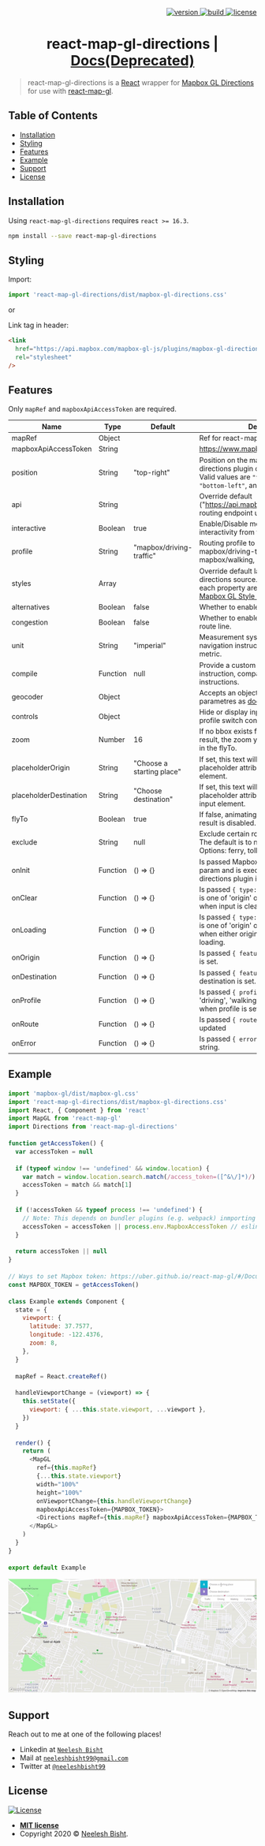<p align="right">
  <a href="https://npmjs.org/package/react-map-gl">
    <img src="https://img.shields.io/npm/v/react-map-gl.svg?style=flat-square" alt="version" />
  </a>
  <a href="https://travis-ci.com/visgl/react-map-gl">
    <img src="https://api.travis-ci.com/visgl/react-map-gl.svg?branch=master" alt="build" />
  </a>
  <a href="http://badges.mit-license.org">
    <img src="http://img.shields.io/:license-mit-blue.svg?style=flat-square" alt="license" />
  </a>
</p>

<h1 align="center">react-map-gl-directions | <a href="https://github.com/neeleshbisht99/react-map-gl-directions/blob/master/README.md">Docs(Deprecated)</a></h1>

> react-map-gl-directions is a [React](http://facebook.github.io/react/) wrapper for
> [Mapbox GL Directions](https://github.com/mapbox/mapbox-gl-directions) for use with [react-map-gl](https://github.com/visgl/react-map-gl).

<!--
***INSERT ANOTHER GRAPHIC HERE***

[![INSERT YOUR GRAPHIC HERE](http://i.imgur.com/dt8AUb6.png)]()

- Most people will glance at your `README`, *maybe* star it, and leave
- Ergo, people should understand instantly what your project is about based on your repo

> Tips

- HAVE WHITE SPACE
- MAKE IT PRETTY
- GIFS ARE REALLY COOL
> GIF Tools

- Use <a href="http://recordit.co/" target="_blank">**Recordit**</a> to create quicks screencasts of your desktop and export them as `GIF`s.
- For terminal sessions, there's <a href="https://github.com/chjj/ttystudio" target="_blank">**ttystudio**</a> which also supports exporting `GIF`s.

**Recordit**

![Recordit GIF](http://g.recordit.co/iLN6A0vSD8.gif)

**ttystudio**

![ttystudio GIF](https://raw.githubusercontent.com/chjj/ttystudio/master/img/example.gif)

---
-->

## Table of Contents

- [Installation](#installation)
- [Styling](#styling)
- [Features](#features)
- [Example](#example)
- [Support](#support)
- [License](#license)

## Installation

Using `react-map-gl-directions` requires `react >= 16.3`.

```sh
npm install --save react-map-gl-directions
```

## Styling

Import:

```js
import 'react-map-gl-directions/dist/mapbox-gl-directions.css'
```

or

Link tag in header:

```html
<link
  href="https://api.mapbox.com/mapbox-gl-js/plugins/mapbox-gl-directions/v4.0.0/mapbox-gl-directions.css"
  rel="stylesheet"
/>
```

## Features

Only `mapRef` and `mapboxApiAccessToken` are required.

| Name                   | Type     | Default                   | Description                                                                                                                                                                                               |
| ---------------------- | -------- | ------------------------- | --------------------------------------------------------------------------------------------------------------------------------------------------------------------------------------------------------- |
| mapRef                 | Object   |                           | Ref for react-map-gl map component.                                                                                                                                                                       |
| mapboxApiAccessToken   | String   |                           | https://www.mapbox.com/                                                                                                                                                                                   |
| position               | String   | "top-right"               | Position on the map to which the directions plugin control will be added. Valid values are `"top-left"`, `"top-right"`, `"bottom-left"`, and `"bottom-right"`.                                            |
| api                    | String   |                           | Override default ("https://api.mapbox.com/directions/v5/") routing endpoint url.                                                                                                                          |
| interactive            | Boolean  | true                      | Enable/Disable mouse or touch interactivity from the plugin.                                                                                                                                              |
| profile                | String   | "mapbox/driving-traffic"  | Routing profile to use. Options: mapbox/driving-traffic, mapbox/driving, mapbox/walking, mapbox/cycling.                                                                                                  |
| styles                 | Array    |                           | Override default layer properties of the directions source. Documentation for each property are specified in the <a href="https://docs.mapbox.com/mapbox-gl-js/style-spec/">Mapbox GL Style Reference</a> |
| alternatives           | Boolean  | false                     | Whether to enable alternatives.                                                                                                                                                                           |
| congestion             | Boolean  | false                     | Whether to enable congestion along the route line.                                                                                                                                                        |
| unit                   | String   | "imperial"                | Measurement system to be used in navigation instructions. Options: imperial, metric.                                                                                                                      |
| compile                | Function | null                      | Provide a custom function for generating instruction, compatible with osrm-text-instructions.                                                                                                             |
| geocoder               | Object   |                           | Accepts an object containing the query parametres as <a href="https://docs.mapbox.com/api/#search-for-places">documented here</a>.                                                                        |
| controls               | Object   |                           | Hide or display inputs, instructions and profile switch controls.                                                                                                                                         |
| zoom                   | Number   | 16                        | If no bbox exists from the geocoder result, the zoom you set here will be used in the flyTo.                                                                                                              |
| placeholderOrigin      | String   | "Choose a starting place" | If set, this text will appear as the placeholder attribute for the origin input element.                                                                                                                  |
| placeholderDestination | String   | "Choose destination"      | If set, this text will appear as the placeholder attribute for the destination input element.                                                                                                             |
| flyTo                  | Boolean  | true                      | If false, animating the map to a selected result is disabled.                                                                                                                                             |
| exclude                | String   | null                      | Exclude certain road types from routing. The default is to not exclude anything. Options: ferry, toll, motorway.                                                                                          |
| onInit                 | Function | () => {}                  | Is passed Mapbox directions instance as param and is executed after Mapbox directions plugin is initialized.                                                                                              |
| onClear                | Function | () => {}                  | Is passed `{ type: }` as a param and type is one of 'origin' or 'destination'. Fired when input is cleared.                                                                                               |
| onLoading              | Function | () => {}                  | Is passed `{ type: }` as a param and type is one of 'origin' or 'destination'. Fired when either origin or destination is loading.                                                                        |
| onOrigin               | Function | () => {}                  | Is passed `{ feature }` Fired when origin is set.                                                                                                                                                         |
| onDestination          | Function | () => {}                  | Is passed `{ feature }` Fired when destination is set.                                                                                                                                                    |
| onProfile              | Function | () => {}                  | Is passed `{ profile }` Profile is one of 'driving', 'walking', or 'cycling'. Fired when profile is set.                                                                                                  |
| onRoute                | Function | () => {}                  | Is passed `{ route }` Fired when a route is updated                                                                                                                                                       |
| onError                | Function | () => {}                  | Is passed `{ error }` as a param. Error as string.                                                                                                                                                        |

## Example

```js
import 'mapbox-gl/dist/mapbox-gl.css'
import 'react-map-gl-directions/dist/mapbox-gl-directions.css'
import React, { Component } from 'react'
import MapGL from 'react-map-gl'
import Directions from 'react-map-gl-directions'

function getAccessToken() {
  var accessToken = null

  if (typeof window !== 'undefined' && window.location) {
    var match = window.location.search.match(/access_token=([^&\/]*)/)
    accessToken = match && match[1]
  }

  if (!accessToken && typeof process !== 'undefined') {
    // Note: This depends on bundler plugins (e.g. webpack) inmporting environment correctly
    accessToken = accessToken || process.env.MapboxAccessToken // eslint-disable-line
  }

  return accessToken || null
}

// Ways to set Mapbox token: https://uber.github.io/react-map-gl/#/Documentation/getting-started/about-mapbox-tokens
const MAPBOX_TOKEN = getAccessToken()

class Example extends Component {
  state = {
    viewport: {
      latitude: 37.7577,
      longitude: -122.4376,
      zoom: 8,
    },
  }

  mapRef = React.createRef()

  handleViewportChange = (viewport) => {
    this.setState({
      viewport: { ...this.state.viewport, ...viewport },
    })
  }

  render() {
    return (
      <MapGL
        ref={this.mapRef}
        {...this.state.viewport}
        width="100%"
        height="100%"
        onViewportChange={this.handleViewportChange}
        mapboxApiAccessToken={MAPBOX_TOKEN}>
        <Directions mapRef={this.mapRef} mapboxApiAccessToken={MAPBOX_TOKEN} />
      </MapGL>
    )
  }
}

export default Example
```

![react-map-gl-directions example screenshot](react-map-gl-directions.gif)

## Support

Reach out to me at one of the following places!

- Linkedin at <a href="https://www.linkedin.com/in/neelesh-bisht-398061b4/" target="_blank">`Neelesh Bisht`</a>
- Mail at <a href="mailto:neelesbisht99@gmail.com" target="_blank">`neeleshbisht99@gmail.com`</a>
- Twitter at <a href="https://twitter.com/neeleshbisht99" target="_blank">`@neeleshbisht99`</a>

## License

[![License](http://img.shields.io/:license-mit-blue.svg?style=flat-square)](http://badges.mit-license.org)

- **[MIT license](http://opensource.org/licenses/mit-license.php)**
- Copyright 2020 © <a href="https://github.com/neeleshbisht99/react-map-gl-directions" target="_blank">Neelesh Bisht</a>.
